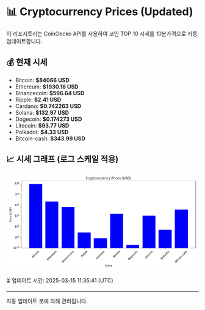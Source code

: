 
# 📊 Cryptocurrency Prices (Updated)

이 리포지토리는 CoinGecko API를 사용하여 코인 TOP 10 시세를 10분가격으로 자동 업데이트합니다.

## 💰 현재 시세
- Bitcoin: **$84066 USD**
- Ethereum: **$1930.16 USD**
- Binancecoin: **$596.64 USD**
- Ripple: **$2.41 USD**
- Cardano: **$0.742263 USD**
- Solana: **$132.97 USD**
- Dogecoin: **$0.174273 USD**
- Litecoin: **$93.77 USD**
- Polkadot: **$4.33 USD**
- Bitcoin-cash: **$343.99 USD**

## 📈 시세 그래프 (로그 스케일 적용)
![Crypto Prices](crypto_prices.png)

⏳ 업데이트 시간: 2025-03-15 11:35:41 (UTC)

---
자동 업데이트 봇에 의해 관리됩니다.
